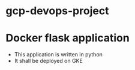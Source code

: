 # gcp-devops-project

# Docker flask application

- This application is written in python
- It shall be deployed on GKE